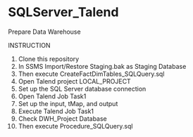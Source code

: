 # SQLServer_Talend
 Prepare Data Warehouse

INSTRUCTION
1. Clone this repository
2. In SSMS Import/Restore Staging.bak as Staging Database
3. Then execute CreateFactDimTables_SQLQuery.sql
4. Open Talend project LOCAL_PROJECT
5. Set up the SQL Server database connection
6. Open Talend Job Task1
6. Set up the input, tMap, and output
7. Execute Talend Job Task1
8. Check DWH_Project Database
9. Then execute Procedure_SQLQuery.sql